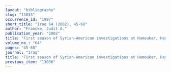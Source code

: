 ```yaml
---
layout: "bibliography"
slug: "13033"
occurrence_id: "1997"
short_title: "Iraq 64 (2002), 45-68"
author: "Francke, Judit A."
publication_year: "2002"
title: "First season of Syrian-American investigations at Hamoukar, Hasekeh Province"
volume_no_: "64"
pages: "45-68"
journal: "Iraq"
title: "First season of Syrian-American investigations at Hamoukar, Hasekeh Province"
previous_item: "13036"
---
```

